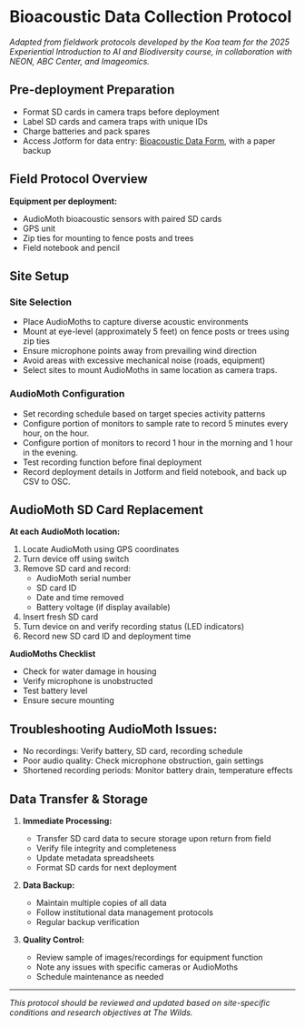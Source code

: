 # Bioacoustic Data Collection Protocol
*Adapted from fieldwork protocols developed by the Koa team for the 2025 Experiential Introduction to AI and Biodiversity course, in collaboration with NEON, ABC Center, and Imageomics.*

## Pre-deployment Preparation
- Format SD cards in camera traps before deployment
- Label SD cards and camera traps with unique IDs
- Charge batteries and pack spares
- Access Jotform for data entry: [Bioacoustic Data Form](https://form.jotform.com/251745612766160), with a paper backup


## Field Protocol Overview

**Equipment per deployment:**
- AudioMoth bioacoustic sensors with paired SD cards
- GPS unit
- Zip ties for mounting to fence posts and trees
- Field notebook and pencil


## Site Setup

### Site Selection
   - Place AudioMoths to capture diverse acoustic environments
   - Mount at eye-level (approximately 5 feet) on fence posts or trees using zip ties
   - Ensure microphone points away from prevailing wind direction
   - Avoid areas with excessive mechanical noise (roads, equipment)
   - Select sites to mount AudioMoths in same location as camera traps.

### AudioMoth Configuration
   - Set recording schedule based on target species activity patterns
   - Configure portion of monitors to sample rate to record 5 minutes every hour, on the hour.
   - Configure portion of monitors to record 1 hour in the morning and 1 hour in the evening.
   - Test recording function before final deployment
   - Record deployment details in Jotform and field notebook, and back up CSV to OSC.


## AudioMoth SD Card Replacement

**At each AudioMoth location:**
1. Locate AudioMoth using GPS coordinates
2. Turn device off using switch
3. Remove SD card and record:
   - AudioMoth serial number
   - SD card ID
   - Date and time removed
   - Battery voltage (if display available)
4. Insert fresh SD card
5. Turn device on and verify recording status (LED indicators)
6. Record new SD card ID and deployment time


**AudioMoths Checklist**
- Check for water damage in housing
- Verify microphone is unobstructed
- Test battery level
- Ensure secure mounting


## Troubleshooting AudioMoth Issues:
- No recordings: Verify battery, SD card, recording schedule
- Poor audio quality: Check microphone obstruction, gain settings
- Shortened recording periods: Monitor battery drain, temperature effects



## Data Transfer & Storage

1. **Immediate Processing:**
   - Transfer SD card data to secure storage upon return from field
   - Verify file integrity and completeness
   - Update metadata spreadsheets
   - Format SD cards for next deployment

2. **Data Backup:**
   - Maintain multiple copies of all data
   - Follow institutional data management protocols
   - Regular backup verification

3. **Quality Control:**
   - Review sample of images/recordings for equipment function
   - Note any issues with specific cameras or AudioMoths
   - Schedule maintenance as needed


---

*This protocol should be reviewed and updated based on site-specific conditions and research objectives at The Wilds.*
